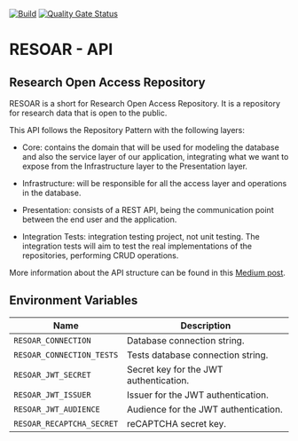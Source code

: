 [![Build](https://github.com/Lucas-Alf/resoar-api/actions/workflows/build.yml/badge.svg)](https://github.com/Lucas-Alf/resoar-api/actions/workflows/build.yml)
[![Quality Gate Status](https://sonarcloud.io/api/project_badges/measure?project=Lucas-Alf_resoar-api&metric=alert_status)](https://sonarcloud.io/summary/new_code?id=Lucas-Alf_resoar-api)

# RESOAR - API

## Research Open Access Repository

RESOAR is a short for Research Open Access Repository. It is a repository for research data that is open to the public.

This API follows the Repository Pattern with the following layers:

- Core: contains the domain that will be used for modeling the database and also the service layer of our application, integrating what we want to expose from the Infrastructure layer to the Presentation layer.

- Infrastructure: will be responsible for all the access layer and operations in the database.

- Presentation: consists of a REST API, being the communication point between the end user and the application.

- Integration Tests: integration testing project, not unit testing. The integration tests will aim to test the real implementations of the repositories, performing CRUD operations.

More information about the API structure can be found in this [Medium post](https://medium.com/@adlerpagliarini/c-net-core-criando-uma-aplica%C3%A7%C3%A3o-utilizando-repository-pattern-com-dois-orms-diferentes-dapper-97e8aa6ca35).

## Environment Variables
| Name                      | Description                            |
|---------------------------|----------------------------------------|
| `RESOAR_CONNECTION`       | Database connection string.            |
| `RESOAR_CONNECTION_TESTS` | Tests database connection string.      |
| `RESOAR_JWT_SECRET`       | Secret key for the JWT authentication. |
| `RESOAR_JWT_ISSUER`       | Issuer for the JWT authentication.     |
| `RESOAR_JWT_AUDIENCE`     | Audience for the JWT authentication.   |
| `RESOAR_RECAPTCHA_SECRET` | reCAPTCHA secret key.                  |
